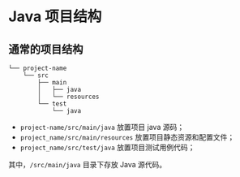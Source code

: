 # Java 项目结构

## 通常的项目结构

```
└── project-name
    └── src
        ├── main
        │   ├── java
        │   └── resources
        └── test
            └── java
```
- `project-name/src/main/java` 放置项目 java 源码；
- `project_name/src/main/resources` 放置项目静态资源和配置文件；
- `project_name/src/test/java` 放置项目测试用例代码；

其中，`/src/main/java` 目录下存放 Java 源代码。
